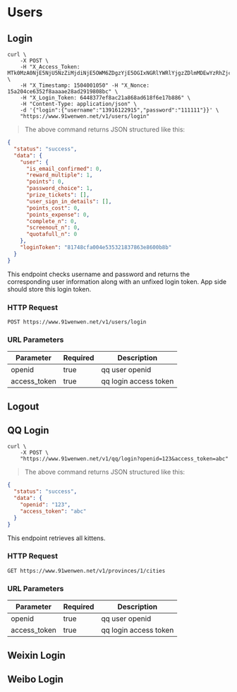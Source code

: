 # Users

## Login

```shell
curl \
    -X POST \
    -H "X_Access_Token: MTk0MzA0NjE5NjU5NzZiMjdiNjE5OWM6ZDgzYjE5OGIxNGRlYWRlYjgzZDlmMDEwYzRhZjc0Yzk2YTdkMzdmOTMwYjVkNjM3OTQzMjA3Mjk4MGZkYzhiZA" \
    -H "X_Timestamp: 1504001050" -H "X_Nonce: 15a204ce6352f8aaaae28ad2919808bc" \
    -H "X_Login_Token: 6448377ef8ac21a868ad618f6e17b886" \
    -H "Content-Type: application/json" \
    -d '{"login":{"username":"13916122915","password":"111111"}}' \
    "https://www.91wenwen.net/v1/users/login"
```

> The above command returns JSON structured like this:

```json
{
  "status": "success",
  "data": {
    "user": {
      "is_email_confirmed": 0,
      "reward_multiple": 1,
      "points": 0,
      "password_choice": 1,
      "prize_tickets": [],
      "user_sign_in_details": [],
      "points_cost": 0,
      "points_expense": 0,
      "complete_n": 0,
      "screenout_n": 0,
      "quotafull_n": 0
    },
    "loginToken": "81748cfa004e535321837863e8600b8b"
  }
}
```

This endpoint checks username and password and returns the corresponding user information along with an unfixed login token. App side should store this login token.

### HTTP Request

`POST https://www.91wenwen.net/v1/users/login`

### URL Parameters

Parameter | Required | Description
--------- | -------- | -----------
openid | true | qq user openid
access_token | true | qq login access token

## Logout

## QQ Login

```shell
curl \
    -X POST \
    "https://www.91wenwen.net/v1/qq/login?openid=123&access_token=abc"
```

> The above command returns JSON structured like this:

```json
{
  "status": "success",
  "data": {
    "openid": "123",
    "access_token": "abc"
  }
}
```

This endpoint retrieves all kittens.

### HTTP Request

`GET https://www.91wenwen.net/v1/provinces/1/cities`

### URL Parameters

Parameter | Required | Description
--------- | -------- | -----------
openid | true | qq user openid
access_token | true | qq login access token

## Weixin Login

## Weibo Login
